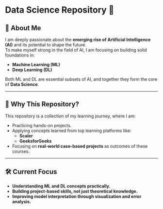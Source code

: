# Data Science Repository 🌟

## 🚀 About Me
I am deeply passionate about the **emerging rise of Artificial Intelligence (AI)** and its potential to shape the future.  
To make myself strong in the field of AI, I am focusing on building solid foundations in:
- **Machine Learning (ML)**
- **Deep Learning (DL)**  

Both ML and DL are essential subsets of AI, and together they form the core of **Data Science**.

---

## 🎯 Why This Repository?
This repository is a collection of my learning journey, where I am:
- Practicing hands-on projects.
- Applying concepts learned from top learning platforms like:
  - **Scaler**
  - **GeeksforGeeks**
- Focusing on **real-world case-based projects** as outcomes of these courses.

---

## 🛠️ Current Focus
- **Understanding ML and DL concepts practically.**
- **Building project-based skills, not just theoretical knowledge.**
- **Improving model interpretation through visualization and error analysis.**

